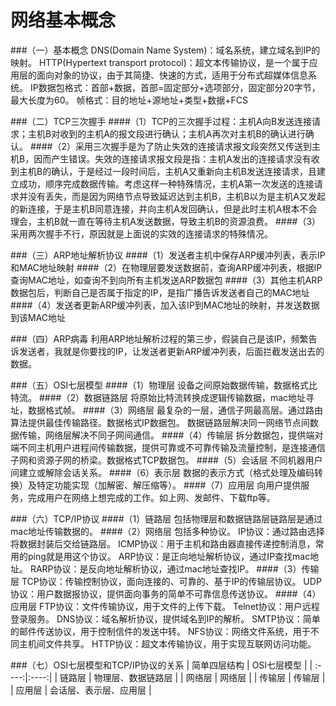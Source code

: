 网络基本概念
===

###（一）基本概念
DNS(Domain Name System)：域名系统，建立域名到IP的映射。
HTTP(Hypertext transport protocol)：超文本传输协议，是一个属于应用层的面向对象的协议，由于其简捷、快速的方式，适用于分布式超媒体信息系统。
IP数据包格式：首部+数据，首部=固定部分+选项部分，固定部分20字节，最大长度为60。
帧格式：目的地址+源地址+类型+数据+FCS

###（二）TCP三次握手
####（1）TCP的三次握手过程：主机A向B发送连接请求；主机B对收到的主机A的报文段进行确认；主机A再次对主机B的确认进行确认。
####（2）采用三次握手是为了防止失效的连接请求报文段突然又传送到主机B，因而产生错误。失效的连接请求报文段是指：主机A发出的连接请求没有收到主机B的确认，于是经过一段时间后，主机A又重新向主机B发送连接请求，且建立成功，顺序完成数据传输。考虑这样一种特殊情况，主机A第一次发送的连接请求并没有丢失，而是因为网络节点导致延迟达到主机B，主机B以为是主机A又发起的新连接，于是主机B同意连接，并向主机A发回确认，但是此时主机A根本不会理会，主机B就一直在等待主机A发送数据，导致主机B的资源浪费。
####（3）采用两次握手不行，原因就是上面说的实效的连接请求的特殊情况。

###（三）ARP地址解析协议
####（1）发送者主机中保存ARP缓冲列表，表示IP和MAC地址映射
####（2）在物理层要发送数据前，查询ARP缓冲列表，根据IP查询MAC地址，如查询不到向所有主机发送ARP数据包
####（3）其他主机ARP数据包后，判断自己是否属于指定的IP，是指广播告诉发送者自己的MAC地址
####（4）发送者更新ARP缓冲列表，加入该IP到MAC地址的映射，并发送数据到该MAC地址

###（四）ARP病毒
利用ARP地址解析过程的第三步，假装自己是该IP，频繁告诉发送者，我就是你要找的IP，让发送者更新ARP缓冲列表，后面拦截发送出去的数据。

###（五）OSI七层模型
####（1）物理层
设备之间原始数据传输，数据格式比特流。
####（2）数据链路层
将原始比特流转换成逻辑传输数据，mac地址寻址，数据格式帧。
####（3）网络层
最复杂的一层，通信子网最高层。通过路由算法提供最佳传输路径。数据格式IP数据包。
数据链路层解决同一网络节点间数据传输，网络层解决不同子网间通信。
####（4）传输层
拆分数据包，提供端对端不同主机用户进程间传输数据，提供可靠或不可靠传输及流量控制，是连接通信子网和资源子网的桥梁。数据格式TCP数据包。
####（5）会话层
不同机器用户间建立或解除会话关系。
####（6）表示层
数据的表示方式（格式处理及编码转换）及特定功能实现（加解密、解压缩等）。
####（7）应用层
向用户提供服务，完成用户在网络上想完成的工作。如上网、发邮件、下载ftp等。

###（六）TCP/IP协议
####（1）链路层
包括物理层和数据链路层链路层是通过mac地址传输数据的。
####（2）网络层
包括多种协议。
IP协议：通过路由选择将数据封装后交给链路层。
ICMP协议：用于主机和路由器直接传递控制消息，常用的ping就是用这个协议。
ARP协议：是正向地址解析协议，通过IP查找mac地址。
RARP协议：是反向地址解析协议，通过mac地址查找IP。
####（3）传输层
TCP协议：传输控制协议，面向连接的、可靠的、基于IP的传输层协议。
UDP协议：用户数据报协议，提供面向事务的简单不可靠信息传送协议。
####（4）应用层
FTP协议：文件传输协议，用于文件的上传下载。
Telnet协议：用户远程登录服务。
DNS协议：域名解析协议，提供域名到IP的解析。
SMTP协议：简单的邮件传送协议，用于控制信件的发送中转。
NFS协议：网络文件系统，用于不同主机间文件共享。
HTTP协议：超文本传输协议，用于实现互联网访问功能。

###（七）OSI七层模型和TCP/IP协议的关系
| 简单四层结构    | OSI七层模型    |
| :----:|:----:|
| 链路层    | 物理层、数据链路层    |
| 网络层    | 网络层    |
| 传输层    | 传输层    |
| 应用层    | 会话层、表示层、应用层    |
